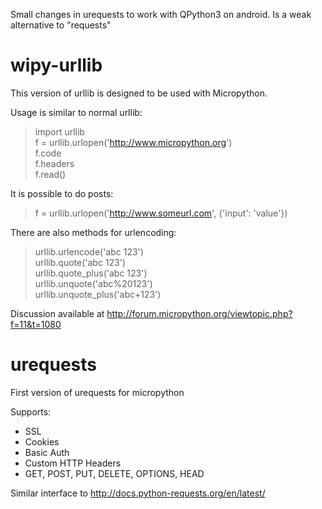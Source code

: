
Small changes in urequests to work with QPython3 on android.
Is a weak alternative to "requests"

# wipy-urllib

This version of urllib is designed to be used with Micropython.

Usage is similar to normal urllib:

> import urllib  
> f = urllib.urlopen('http://www.micropython.org')  
> f.code  
> f.headers  
> f.read()

It is possible to do posts:
> f = urllib.urlopen('http://www.someurl.com', {'input': 'value'})

There are also methods for urlencoding:
> urllib.urlencode('abc 123')  
> urllib.quote('abc 123')  
> urllib.quote_plus('abc 123')  
> urllib.unquote('abc%20123')  
> urllib.unquote_plus('abc+123')

Discussion available at http://forum.micropython.org/viewtopic.php?f=11&t=1080

# urequests

First version of urequests for micropython

Supports:
 - SSL
 - Cookies
 - Basic Auth
 - Custom HTTP Headers
 - GET, POST, PUT, DELETE, OPTIONS, HEAD

Similar interface to http://docs.python-requests.org/en/latest/
